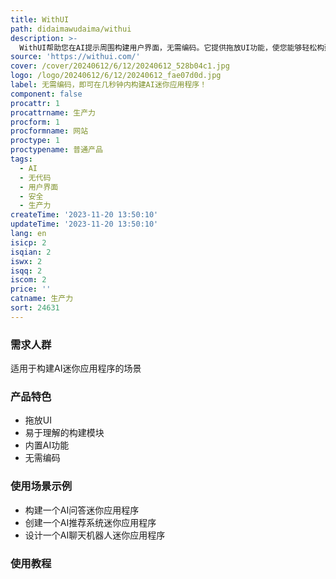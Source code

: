```yaml
---
title: WithUI
path: didaimawudaima/withui
description: >-
  WithUI帮助您在AI提示周围构建用户界面，无需编码。它提供拖放UI功能，使您能够轻松构建概念，并且所有AI功能从创建时就可访问。该产品内置安全功能，支持免费使用。
source: 'https://withui.com/'
cover: /cover/20240612/6/12/20240612_528b04c1.jpg
logo: /logo/20240612/6/12/20240612_fae07d0d.jpg
label: 无需编码，即可在几秒钟内构建AI迷你应用程序！
component: false
procattr: 1
procattrname: 生产力
procform: 1
procformname: 网站
proctype: 1
proctypename: 普通产品
tags:
  - AI
  - 无代码
  - 用户界面
  - 安全
  - 生产力
createTime: '2023-11-20 13:50:10'
updateTime: '2023-11-20 13:50:10'
lang: en
isicp: 2
isqian: 2
iswx: 2
isqq: 2
iscom: 2
price: ''
catname: 生产力
sort: 24631
---
```




### 需求人群
适用于构建AI迷你应用程序的场景

### 产品特色
- 拖放UI
- 易于理解的构建模块
- 内置AI功能
- 无需编码

### 使用场景示例
- 构建一个AI问答迷你应用程序
- 创建一个AI推荐系统迷你应用程序
- 设计一个AI聊天机器人迷你应用程序

### 使用教程


  

